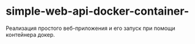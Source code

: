 # simple-web-api-docker-container-
Реализация простого веб-приложения и его запуск при помощи контейнера докер.
